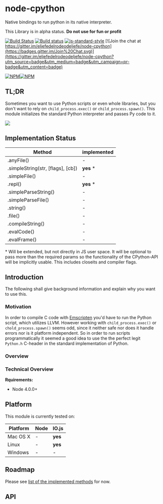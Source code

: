 # node-cpython

Native bindings to run python in its native interpreter.

This Library is in alpha status. **Do not use for fun or profit**

[![Build Status](https://travis-ci.org/eljefedelrodeodeljefe/node-cpython.svg?branch=master)](https://travis-ci.org/eljefedelrodeodeljefe/node-cpython) [![Build status](https://ci.appveyor.com/api/projects/status/59q34ua3i457k27x?svg=true)](https://ci.appveyor.com/project/eljefederodeodeljefe/node-cpython) [![js-standard-style](https://img.shields.io/badge/code%20style-standard-brightgreen.svg?style=flat)](http://standardjs.com/) [![Join the chat at https://gitter.im/eljefedelrodeodeljefe/node-cpython](https://badges.gitter.im/Join%20Chat.svg)](https://gitter.im/eljefedelrodeodeljefe/node-cpython?utm_source=badge&utm_medium=badge&utm_campaign=pr-badge&utm_content=badge)

[![NPM](https://nodei.co/npm/cpython.png?downloads=true&downloadRank=true&stars=true)](https://nodei.co/npm/cpython/)[![NPM](https://nodei.co/npm-dl/cpython.png?months=6&height=2)](https://nodei.co/npm/cpython/)

## TL;DR

Sometimes you want to use Python scripts or even whole libraries, but you don't want to rely on `child_process.exec()` or `child_process.spawn()`. This module initializes the standard Python interpreter and passes Py code to it.

![](http://res.cloudinary.com/jefe-io/image/upload/c_scale,w_500/v1431433374/Node-CPython-Logo_cw7rko.png)

## Implementation Status<a name="status"></a>
| Method | implemented |
| --- | --- |
| .anyFile() | -  |
| .simpleString(str, [flags], [cb]) | **yes** \* |
| .simpleFile() | - |
| .repl() | **yes** \* |
| .simpleParseString() | - |
| .simpleParseFile() | - |
| .string() | - |
| .file() | - |
| .compileString() | - |
| .evalCode() | - |
| .evalFrame() | - |

\* Will be extended, but not directly in JS user space. It will be optional to pass more than the required params so the functionality of the CPython-API will be implicitly usable. This includes closeits and compiler flags.

## Introduction

The following shall give background information and explain why you want to use this.

### Motivation

In order to compile C code with [Emscripten](https://github.com/kripken/emscripten) you'd have to run the Python script, which utilizes LLVM. However working with `child_process.exec()` or `chold_process.spawn()` seems odd, since it neither safe nor does it handle errors nor is it platform independent.
So in order to run scripts programmatically it seemed a good idea to use the the perfect legit `Python.h` C-header in the standard implementation of Python.

### Overview

### Technical Overview

**Rquirements:**
* Node 4.0.0+

## Platform

This module is currently tested on:

| Platform | Node | IO.js |
| --- | --- | --- |
| Mac OS X | - | **yes** |
| Linux | - | **yes** |
| Windows | - | - |

## Roadmap

Please see [list of the implemented methods](#status) for now.


## API
